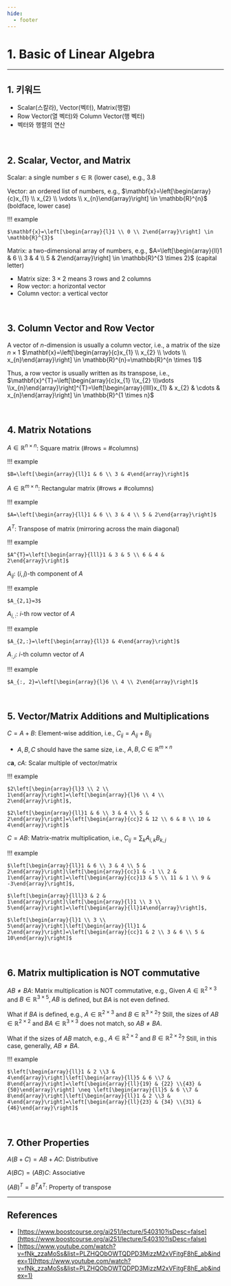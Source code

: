 ```yaml
---
hide:
  - footer
---
```


# 1. Basic of Linear Algebra

---

## 1. 키워드

- Scalar(스칼라), Vector(벡터), Matrix(행렬)
- Row Vector(열 벡터)와 Column Vector(행 벡터)
- 벡터와 행렬의 연산

<br/>

## 2. Scalar, Vector, and Matrix

Scalar: a single number $s \in \mathbb{R}$ (lower case), e.g., $3.8$

Vector: an ordered list of numbers, e.g., $\mathbf{x}=\left[\begin{array}{c}x_{1} \\ x_{2} \\ \vdots \\ x_{n}\end{array}\right] \in \mathbb{R}^{n}$ (boldface, lower case)

!!! example

    $\mathbf{x}=\left[\begin{array}{l}1 \\ 0 \\ 2\end{array}\right] \in \mathbb{R}^{3}$

Matrix: a two-dimensional array of numbers, e.g., $A=\left[\begin{array}{ll}1 & 6 \\ 3 & 4 \\ 5 & 2\end{array}\right] \in \mathbb{R}^{3 \times 2}$ (capital letter)

- Matrix size: $3 \times 2$ means 3 rows and 2 columns
- Row vector: a horizontal vector
- Column vector: a vertical vector

<br/>

## 3. Column Vector and Row Vector

A vector of $n$-dimension is usually a column vector, i.e., a matrix of the size $n \times 1$ $\mathbf{x}=\left[\begin{array}{c}x_{1} \\ x_{2} \\ \vdots \\ x_{n}\end{array}\right] \in \mathbb{R}^{n}=\mathbb{R}^{n \times 1}$

Thus, a row vector is usually written as its transpose, i.e., $\mathbf{x}^{T}=\left[\begin{array}{c}x_{1} \\x_{2} \\\vdots \\x_{n}\end{array}\right]^{T}=\left[\begin{array}{llll}x_{1} & x_{2} & \cdots & x_{n}\end{array}\right] \in \mathbb{R}^{1 \times n}$

<br/>

## 4. Matrix Notations

$A \in \mathbb{R}^{n \times n}$: Square matrix (#rows = #columns)

!!! example

    $B=\left[\begin{array}{ll}1 & 6 \\ 3 & 4\end{array}\right]$

$A \in \mathbb{R}^{m \times n}$: Rectangular matrix (#rows ≠ #columns)

!!! example

    $A=\left[\begin{array}{ll}1 & 6 \\ 3 & 4 \\ 5 & 2\end{array}\right]$

$A^{T}$: Transpose of matrix (mirroring across the main diagonal)

!!! example

    $A^{T}=\left[\begin{array}{lll}1 & 3 & 5 \\ 6 & 4 & 2\end{array}\right]$

$A_{i j}$: $(i, j)$-th component of $A$

!!! example

    $A_{2,1}=3$

$A_{i,:}$: $i$-th row vector of $A$

!!! example

    $A_{2,:}=\left[\begin{array}{ll}3 & 4\end{array}\right]$

$A_{:, i}$: $i$-th column vector of $A$

!!! example

    $A_{:, 2}=\left[\begin{array}{l}6 \\ 4 \\ 2\end{array}\right]$

<br/>

## 5. Vector/Matrix Additions and Multiplications

$C=A+B$: Element-wise addition, i.e., $C_{i j}=A_{i j}+B_{i j}$

- $A, B, C$ should have the same size, i.e., $A, B, C \in \mathbb{R}^{m \times n}$

$c\mathbf{a}$, $c A$: Scalar multiple of vector/matrix

!!! example

    $2\left[\begin{array}{l}3 \\ 2 \\ 1\end{array}\right]=\left[\begin{array}{l}6 \\ 4 \\ 2\end{array}\right]$,

    $2\left[\begin{array}{ll}1 & 6 \\ 3 & 4 \\ 5 & 2\end{array}\right]=\left[\begin{array}{cc}2 & 12 \\ 6 & 8 \\ 10 & 4\end{array}\right]$

$C=A B$: Matrix-matrix multiplication, i.e., $C_{i j}=\sum_{k} A_{i, k} B_{k, j}$

!!! example

    $\left[\begin{array}{ll}1 & 6 \\ 3 & 4 \\ 5 & 2\end{array}\right]\left[\begin{array}{cc}1 & -1 \\ 2 & 1\end{array}\right]=\left[\begin{array}{cc}13 & 5 \\ 11 & 1 \\ 9 & -3\end{array}\right]$,

    $\left[\begin{array}{lll}3 & 2 & 1\end{array}\right]\left[\begin{array}{l}1 \\ 3 \\ 5\end{array}\right]=\left[\begin{array}{ll}14\end{array}\right]$,

    $\left[\begin{array}{l}1 \\ 3 \\ 5\end{array}\right]\left[\begin{array}{ll}1 & 2\end{array}\right]=\left[\begin{array}{cc}1 & 2 \\ 3 & 6 \\ 5 & 10\end{array}\right]$

<br/>

## 6. Matrix multiplication is NOT commutative

$A B \neq B A$: Matrix multiplication is NOT commutative, e.g., Given $A \in \mathbb{R}^{2 \times {3}}$ and $B \in \mathbb{R}^{{3} \times 5}, A B$ is defined, but $B A$ is not even defined.

What if $B A$ is defined, e.g., $A \in \mathbb{R}^{{2} \times {3}}$ and $B \in \mathbb{R}^{{3} \times {2}}$? Still, the sizes of $A B \in \mathbb{R}^{{2} \times {2}}$ and $B A \in \mathbb{R}^{{3} \times {3}}$ does not match, so $A B \neq B A$.

What if the sizes of $A B$ match, e.g., $A \in \mathbb{R}^{2 \times 2}$ and $B \in \mathbb{R}^{2 \times 2}$? Still, in this case, generally, $A B \neq B A$.

!!! example

    $\left[\begin{array}{ll}1 & 2 \\3 & 4\end{array}\right]\left[\begin{array}{ll}5 & 6 \\7 & 8\end{array}\right]=\left[\begin{array}{ll}{19} & {22} \\{43} & {50}\end{array}\right] \neq \left[\begin{array}{ll}5 & 6 \\7 & 8\end{array}\right]\left[\begin{array}{ll}1 & 2 \\3 & 4\end{array}\right]=\left[\begin{array}{ll}{23} & {34} \\{31} & {46}\end{array}\right]$

<br/>

## 7. Other Properties

$A(B+C)=A B+A C$: Distributive

$A(B C)=(A B) C$: Associative

$(A B)^{T}=B^{T} A^{T}$: Property of transpose

---

## References

- [https://www.boostcourse.org/ai251/lecture/540310?isDesc=false](https://www.boostcourse.org/ai251/lecture/540310?isDesc=false)
- [https://www.youtube.com/watch?v=fNk_zzaMoSs&list=PLZHQObOWTQDPD3MizzM2xVFitgF8hE_ab&index=1](https://www.youtube.com/watch?v=fNk_zzaMoSs&list=PLZHQObOWTQDPD3MizzM2xVFitgF8hE_ab&index=1)
